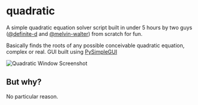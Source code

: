 # quadratic
A simple quadratic equation solver script built in under 5 hours by two guys ([@definite-d](https://github.com/definite-d/) and [@melvin-walter](https://github.com/melvin-walter/)) from scratch for fun.

Basically finds the roots of any possible conceivable quadratic equation, complex or real.
GUI built using [PySimpleGUI](https://github.com/PySimpleGUI/PySimpleGUI/)

![Quadratic Window Screenshot](https://user-images.githubusercontent.com/38317208/145716635-06d94853-1c2f-4607-9978-1b3024edde65.png)

## But why?
No particular reason.
